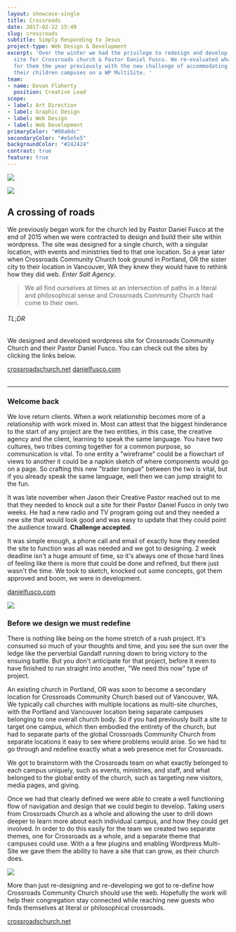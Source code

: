 ```yaml
---
layout: showcase-single
title: Crossroads
date: 2017-02-22 15:49
slug: crossroads
subtitle: Simply Responding to Jesus
project-type: Web Design & Development
excerpt: 'Over the winter we had the privilege to redesign and develop a custom Wordpress
  site for Crossroads church & Pastor Daniel Fusco. We re-evaluated what we had done
  for them the year previously with the new challenge of accommodating a theme for
  their children campuses on a WP MultiSite. '
team:
- name: Devan Flaherty
  position: Creative Lead
scope:
- label: Art Direction
- label: Graphic Design
- label: Web Design
- label: Web Development
primaryColor: "#00a0dc"
secondaryColor: "#e5e5e5"
backgroundColor: "#242424"
contrast: true
feature: true
---
```

<p>
<img src="http://media.saltagency.co/projects/crossroads/images/crossroads-head-medium.jpg" class="show-for-medium">
</p>

<p>
<img src="http://media.saltagency.co/projects/crossroads/images/crossroads-head-small.jpg" class="hide-for-medium">
</p>


## A crossing of roads

We previously began work for the church led by Pastor Daniel Fusco at the end of 2015 when we were contracted to design and build their site within wordpress. The site was designed for a single church, with a singular location, with events and ministries tied to that one location. So a year later when Crossroads Community Church took ground in Portland, OR the sister city to their location in Vancouver, WA they knew they would have to rethink how they did web. *Enter Salt Agency*.

> We all find ourselves at times at an intersection of paths in a literal and philosophical sense and Crossroads Community Church had come to their own.

###### TL;DR

We designed and developed wordpress site for Crossroads Community Church and their Pastor Daniel Fusco. You can check out the sites by clicking the links below.

<a class="link" href="http://crossroadschurch.net">crossroadschurch.net</a> <a class="link" href="http://danielfusco.com">danielfusco.com</a>  
<br>
  
---

### Welcome back

We love return clients. When a work relationship becomes more of a relationship with work mixed in. Most can attest that the biggest hinderance to the start of any project are the two entities, in this case, the creative agency and the client, learning to speak the same language. You have two cultures, two tribes coming together for a common purpose, so communication is vital. To one entity a "wireframe" could be a flowchart of views to another it could be a napkin sketch of where components would go on a page. So crafting this new "trader tongue" between the two is vital, but if you already speak the same language, well then we can jump straight to the fun.

It was late november when Jason their Creative Pastor reached out to me that they needed to knock out a site for their Pastor Daniel Fusco in only two weeks. He had a new radio and TV program going out and they needed a new site that would look good and was easy to update that they could point the audience toward. **Challenge accepted**.

It was simple enough, a phone call and email of exactly how they needed the site to function was all was needed and we got to designing. 2 week deadline isn't a huge amount of time, so it's always one of those hard lines of feeling like there is more that could be done and refined, but there just wasn't the time. We took to sketch, knocked out some concepts, got them approved and boom, we were in development.

<a class="link" href="http://danielfusco.com">danielfusco.com</a>

![](http://media.saltagency.co/projects/crossroads/images/df-site.jpg)

### Before we design we must redefine

There is nothing like being on the home stretch of a rush project. It's consumed so much of your thoughts and time, and you see the sun over the ledge like the perverbial Gandalf running down to bring victory to the ensuing battle. But you don't anticipate for that project, before it even to have finished to run straight into another, "We need this now" type of project.

An existing church in Portland, OR was soon to become a secondary location for Crossroads Community Church based out of Vancouver, WA. We typically call churches with multiple locations as multi-site churches, with the Portland and Vancouver location being separate campuses belonging to one overall church body. So if you had previously built a site to target one campus, which then embodied the entirety of the church, but had to separate parts of the global Crossroads Community Church from separate locations it easy to see where problems would arise. So we had to go through and redefine exactly what a web presence met for Crossroads.

We got to brainstorm with the Crossroads team on what exactly belonged to each campus uniquely, such as events, ministries, and staff, and what belonged to the global entity of the church, such as targeting new visitors, media pages, and giving.

Once we had that clearly defined we were able to create a well functioning flow of navigation and design that we could begin to develop. Taking users from Crossroads Church as a whole and allowing the user to drill down deeper to learn more about each individual campus, and how they could get involved. In order to do this easily for the team we created two separate themes, one for Crossroads as a whole, and a separate theme that campuses could use. With a a few plugins and enabling Wordpress Multi-Site we gave them the ability to have a site that can grow, as their church does.

![](http://media.saltagency.co/projects/crossroads/images/crossroads-site.jpg)

More than just re-designing and re-developing we got to re-define how Crossroads Community Church should use the web. Hopefully the work will help their congregation stay connected while reaching new guests who finds themselves at literal or philosophical crossroads.

<a class="link" href="http://crossroadschurch.net">crossroadschurch.net</a>